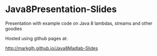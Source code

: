 Java8Presentation-Slides
========================

Presentation with example code on Java 8 lambdas, streams and other goodies

Hosted using github pages at:

http://markglh.github.io/Java8Madlab-Slides
